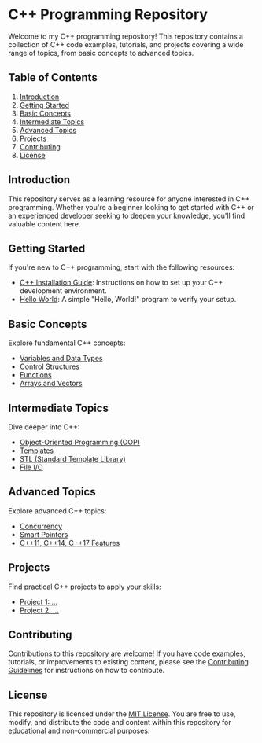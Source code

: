 # C++ Programming Repository

Welcome to my C++ programming repository! This repository contains a collection of C++ code examples, tutorials, and projects covering a wide range of topics, from basic concepts to advanced topics.

## Table of Contents

1. [Introduction](#introduction)
2. [Getting Started](#getting-started)
3. [Basic Concepts](#basic-concepts)
4. [Intermediate Topics](#intermediate-topics)
5. [Advanced Topics](#advanced-topics)
6. [Projects](#projects)
7. [Contributing](#contributing)
8. [License](#license)

## Introduction

This repository serves as a learning resource for anyone interested in C++ programming. Whether you're a beginner looking to get started with C++ or an experienced developer seeking to deepen your knowledge, you'll find valuable content here.

## Getting Started

If you're new to C++ programming, start with the following resources:

- [C++ Installation Guide](getting-started/installation.md): Instructions on how to set up your C++ development environment.
- [Hello World](getting-started/hello-world.cpp): A simple "Hello, World!" program to verify your setup.

## Basic Concepts

Explore fundamental C++ concepts:

- [Variables and Data Types](basic-concepts/variables.md)
- [Control Structures](basic-concepts/control-structures.md)
- [Functions](basic-concepts/functions.md)
- [Arrays and Vectors](basic-concepts/arrays-and-vectors.md)

## Intermediate Topics

Dive deeper into C++:

- [Object-Oriented Programming (OOP)](intermediate-topics/oop.md)
- [Templates](intermediate-topics/templates.md)
- [STL (Standard Template Library)](intermediate-topics/stl.md)
- [File I/O](intermediate-topics/file-io.md)

## Advanced Topics

Explore advanced C++ topics:

- [Concurrency](advanced-topics/concurrency.md)
- [Smart Pointers](advanced-topics/smart-pointers.md)
- [C++11, C++14, C++17 Features](advanced-topics/cplusplus-features.md)

## Projects

Find practical C++ projects to apply your skills:

- [Project 1: ...](projects/project1.md)
- [Project 2: ...](projects/project2.md)

## Contributing

Contributions to this repository are welcome! If you have code examples, tutorials, or improvements to existing content, please see the [Contributing Guidelines](CONTRIBUTING.md) for instructions on how to contribute.

## License

This repository is licensed under the [MIT License](LICENSE.md). You are free to use, modify, and distribute the code and content within this repository for educational and non-commercial purposes.
